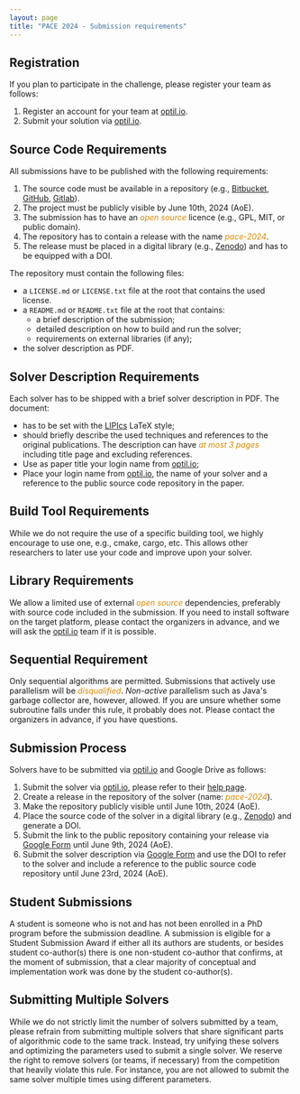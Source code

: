 ```yaml
---
layout: page 
title: "PACE 2024 - Submission requirements"
---
```


## Registration

If you plan to participate in the challenge, please register your team
as follows:

1. Register an account for your team at [optil.io](https://www.optil.io/optilion/login).
2. Submit your solution via [optil.io](https://www.optil.io/optilion/login).

## Source Code Requirements

All submissions have to be published with the following requirements:

1. The source code must be available in a repository (e.g.,
   [Bitbucket](https://bitbucket.org), [GitHub](https://github.com),
   [Gitlab](https://gitlab.com)).   
2. The project must be publicly visible by June 10th, 2024 (AoE).      
3. The submission has to have an <em style="color:#db8a00">open
   source</em> licence (e.g., GPL, MIT, or public domain).   
4. The repository has to contain a release with the name <em
   style="color:#db8a00">pace-2024</em>.
5. The release must be placed in a digital library (e.g.,
      [Zenodo](https://zenodo.org/)) and has to be equipped with a DOI. 

The repository must contain the following files:

- a `LICENSE.md` or `LICENSE.txt` file at the root that contains the
  used license.
- a `README.md` or `README.txt` file at the root that contains:
  - a brief description of the submission;
  - detailed description on how to build and run the solver;
  - requirements on external libraries (if any);
- the solver description as PDF.

## Solver Description Requirements

Each solver has to be shipped with a brief solver description in
PDF. The document:

- has to be set with the
  [LIPIcs](https://www.dagstuhl.de/en/publications/lipics/instructions-for-authors/)
  LaTeX style;
- should briefly describe the used techniques and references to the original publications. The description can have <em
   style="color:#db8a00">at most 3 pages</em> including title page and excluding references.
- Use as paper title your login name from [optil.io](https://www.optil.io/optilion/login);
- Place your login name from [optil.io](https://www.optil.io/optilion/login), the name of your solver and a reference
  to the public source code repository in the paper.

## Build Tool Requirements

While we do not require the use of a specific building tool, we highly encourage to use one, e.g., cmake, cargo, etc.
This allows other researchers to later use your code and improve upon your solver. 

## Library Requirements

We allow a limited use of external <em style="color:#db8a00">open
source</em> dependencies, preferably with source code included in
the submission. If you need to install software on the target
platform, please contact the organizers in advance, and we will ask the
[optil.io](https://www.optil.io/optilion/login) team if it is
possible.

## Sequential Requirement

Only sequential algorithms are permitted. Submissions that actively use
parallelism will be <em style="color:#db8a00">disqualified</em>. 
*Non-active* parallelism such as Java's garbage collector are, however,
allowed. If you are unsure whether some subroutine falls under this
rule, it probably does not. Please contact the organizers in advance, if
you have questions.

## Submission Process

Solvers have to be submitted via [optil.io](https://www.optil.io/) and
Google Drive as follows:

1. Submit the solver via [optil.io](https://www.optil.io/), please refer
      to their [help page](https://www.optil.io/optilion/help). 
2. Create a release in the repository of the solver (name:
      <em style="color:#db8a00">pace-2024</em>).   
3. Make the repository publicly visible until June 10th, 2024 (AoE).
4. Place the source code of the solver in a digital library (e.g.,
      [Zenodo](https://zenodo.org/)) and generate a DOI. 
5. Submit the link to the public repository containing your release via [Google Form](https://docs.google.com/forms/d/e/1FAIpQLSeOfYj3jKWZa7gEqfjRGhUj5lVypoX5FXuCTwD7KetOWhgBVg/viewform?usp=sharing) until June 9th, 2024 (AoE).
6. Submit the solver description via [Google Form](https://docs.google.com/forms/d/e/1FAIpQLScAH0yhQn6C_h8Aec27hvePpaAVm3mtcfM3mi1tOJ7UaDrlew/viewform?usp=sharing) and use the DOI to refer to the solver and include a reference to the public source code repository until June 23rd, 2024 (AoE).

## Student Submissions

A student is someone who is not and has not been enrolled in a PhD
program before the submission deadline. A submission is eligible for a
Student Submission Award if either all its authors are students, or
besides student co-author(s) there is one non-student co-author that
confirms, at the moment of submission, that a clear majority of
conceptual and implementation work was done by the student
co-author(s).

## Submitting Multiple Solvers

While we do not strictly limit the number of solvers
submitted by a team, please refrain from submitting multiple solvers
that share significant parts of algorithmic code to the same track. Instead,
try unifying these solvers and optimizing the parameters used to
submit a single solver. We reserve the right to remove solvers (or
teams, if necessary) from the competition that heavily violate this
rule. For instance, you are not allowed to submit the same solver
multiple times using different parameters.

